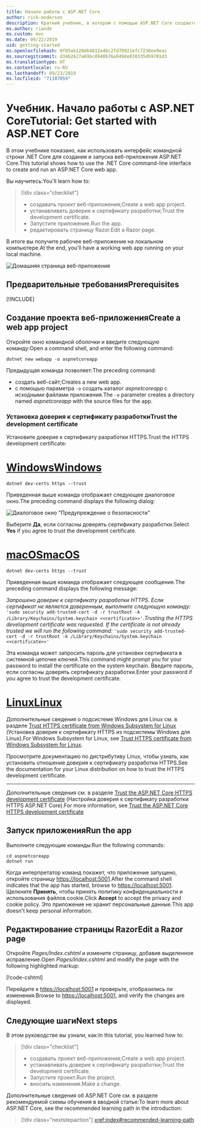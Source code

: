```yaml
---
title: Начало работы с ASP.NET Core
author: rick-anderson
description: Краткий учебник, в котором с помощью ASP.NET Core создается и запускается простое приложение Hello World.
ms.author: riande
ms.custom: mvc
ms.date: 09/22/2019
uid: getting-started
ms.openlocfilehash: 0f05ab120d64832a4bc2fd70921efc7238ee9eac
ms.sourcegitcommit: d34b2627a69bc8940b76a949de830335db9701d3
ms.translationtype: HT
ms.contentlocale: ru-RU
ms.lasthandoff: 09/23/2019
ms.locfileid: "71187059"
---
```

# <a name="tutorial-get-started-with-aspnet-core"></a><span data-ttu-id="3c3ac-103">Учебник. Начало работы с ASP.NET Core</span><span class="sxs-lookup"><span data-stu-id="3c3ac-103">Tutorial: Get started with ASP.NET Core</span></span>

<span data-ttu-id="3c3ac-104">В этом учебнике показано, как использовать интерфейс командной строки .NET Core для создания и запуска веб-приложения ASP.NET Core.</span><span class="sxs-lookup"><span data-stu-id="3c3ac-104">This tutorial shows how to use the .NET Core command-line interface to create and run an ASP.NET Core web app.</span></span>

<span data-ttu-id="3c3ac-105">Вы научитесь:</span><span class="sxs-lookup"><span data-stu-id="3c3ac-105">You'll learn how to:</span></span>

> [!div class="checklist"]
> * <span data-ttu-id="3c3ac-106">создавать проект веб-приложения;</span><span class="sxs-lookup"><span data-stu-id="3c3ac-106">Create a web app project.</span></span>
> * <span data-ttu-id="3c3ac-107">устанавливать доверие к сертификату разработки;</span><span class="sxs-lookup"><span data-stu-id="3c3ac-107">Trust the development certificate.</span></span>
> * <span data-ttu-id="3c3ac-108">Запустите приложение.</span><span class="sxs-lookup"><span data-stu-id="3c3ac-108">Run the app.</span></span>
> * <span data-ttu-id="3c3ac-109">редактировать страницу Razor.</span><span class="sxs-lookup"><span data-stu-id="3c3ac-109">Edit a Razor page.</span></span>

<span data-ttu-id="3c3ac-110">В итоге вы получите рабочее веб-приложение на локальном компьютере.</span><span class="sxs-lookup"><span data-stu-id="3c3ac-110">At the end, you'll have a working web app running on your local machine.</span></span>

![Домашняя страница веб-приложения](_static/home-page.png)

## <a name="prerequisites"></a><span data-ttu-id="3c3ac-112">Предварительные требования</span><span class="sxs-lookup"><span data-stu-id="3c3ac-112">Prerequisites</span></span>

[!INCLUDE[](~/includes/3.0-SDK.md)]

## <a name="create-a-web-app-project"></a><span data-ttu-id="3c3ac-113">Создание проекта веб-приложения</span><span class="sxs-lookup"><span data-stu-id="3c3ac-113">Create a web app project</span></span>

<span data-ttu-id="3c3ac-114">Откройте окно командной оболочки и введите следующую команду:</span><span class="sxs-lookup"><span data-stu-id="3c3ac-114">Open a command shell, and enter the following command:</span></span>

```dotnetcli
dotnet new webapp -o aspnetcoreapp
```

<span data-ttu-id="3c3ac-115">Предыдущая команда позволяет:</span><span class="sxs-lookup"><span data-stu-id="3c3ac-115">The preceding command:</span></span>

* <span data-ttu-id="3c3ac-116">создать веб-сайт;</span><span class="sxs-lookup"><span data-stu-id="3c3ac-116">Creates a new web app.</span></span>  
* <span data-ttu-id="3c3ac-117">с помощью параметра `-o` создать каталог *aspnetcoreapp* с исходными файлами приложения.</span><span class="sxs-lookup"><span data-stu-id="3c3ac-117">The `-o` parameter creates a directory named *aspnetcoreapp* with the source files for the app.</span></span>

### <a name="trust-the-development-certificate"></a><span data-ttu-id="3c3ac-118">Установка доверия к сертификату разработки</span><span class="sxs-lookup"><span data-stu-id="3c3ac-118">Trust the development certificate</span></span>

<span data-ttu-id="3c3ac-119">Установите доверие к сертификату разработки HTTPS.</span><span class="sxs-lookup"><span data-stu-id="3c3ac-119">Trust the HTTPS development certificate:</span></span>

# <a name="windowstabwindows"></a>[<span data-ttu-id="3c3ac-120">Windows</span><span class="sxs-lookup"><span data-stu-id="3c3ac-120">Windows</span></span>](#tab/windows)

```dotnetcli
dotnet dev-certs https --trust
```

<span data-ttu-id="3c3ac-121">Приведенная выше команда отображает следующее диалоговое окно.</span><span class="sxs-lookup"><span data-stu-id="3c3ac-121">The preceding command displays the following dialog:</span></span>

![Диалоговое окно "Предупреждение о безопасности"](~/getting-started/_static/cert.png)

<span data-ttu-id="3c3ac-123">Выберите **Да**, если согласны доверять сертификату разработки.</span><span class="sxs-lookup"><span data-stu-id="3c3ac-123">Select **Yes** if you agree to trust the development certificate.</span></span>

# <a name="macostabmacos"></a>[<span data-ttu-id="3c3ac-124">macOS</span><span class="sxs-lookup"><span data-stu-id="3c3ac-124">macOS</span></span>](#tab/macos)

```dotnetcli
dotnet dev-certs https --trust
```

<span data-ttu-id="3c3ac-125">Приведенная выше команда отображает следующее сообщение.</span><span class="sxs-lookup"><span data-stu-id="3c3ac-125">The preceding command displays the following message:</span></span>

<span data-ttu-id="3c3ac-126">*Запрошено доверие к сертификату разработки HTTPS. Если сертификат не является доверенным, выполните следующую команду:* `'sudo security add-trusted-cert -d -r trustRoot -k /Library/Keychains/System.keychain <<certificate>>'`.</span><span class="sxs-lookup"><span data-stu-id="3c3ac-126">*Trusting the HTTPS development certificate was requested. If the certificate is not already trusted we will run the following command:* `'sudo security add-trusted-cert -d -r trustRoot -k /Library/Keychains/System.keychain <<certificate>>'`</span></span>

<span data-ttu-id="3c3ac-127">Эта команда может запросить пароль для установки сертификата в системной цепочке ключей.</span><span class="sxs-lookup"><span data-stu-id="3c3ac-127">This command might prompt you for your password to install the certificate on the system keychain.</span></span> <span data-ttu-id="3c3ac-128">Введите пароль, если согласны доверять сертификату разработки.</span><span class="sxs-lookup"><span data-stu-id="3c3ac-128">Enter your password if you agree to trust the development certificate.</span></span>

# <a name="linuxtablinux"></a>[<span data-ttu-id="3c3ac-129">Linux</span><span class="sxs-lookup"><span data-stu-id="3c3ac-129">Linux</span></span>](#tab/linux)

<span data-ttu-id="3c3ac-130">Дополнительные сведения о подсистеме Windows для Linux см. в разделе [Trust HTTPS certificate from Windows Subsystem for Linux](xref:security/enforcing-ssl#wsl) (Установка доверия к сертификату HTTPS из подсистемы Windows для Linux).</span><span class="sxs-lookup"><span data-stu-id="3c3ac-130">For Windows Subsystem for Linux, see [Trust HTTPS certificate from Windows Subsystem for Linux](xref:security/enforcing-ssl#wsl).</span></span>

<span data-ttu-id="3c3ac-131">Просмотрите документацию по дистрибутиву Linux, чтобы узнать, как установить отношение доверия к сертификату разработки HTTPS.</span><span class="sxs-lookup"><span data-stu-id="3c3ac-131">See the documentation for your Linux distribution on how to trust the HTTPS development certificate.</span></span>

---

<span data-ttu-id="3c3ac-132">Дополнительные сведения см. в разделе [Trust the ASP.NET Core HTTPS development certificate](xref:security/enforcing-ssl#trust-the-aspnet-core-https-development-certificate-on-windows-and-macos) (Настройка доверия к сертификату разработки HTTPS ASP.NET Core).</span><span class="sxs-lookup"><span data-stu-id="3c3ac-132">For more information, see [Trust the ASP.NET Core HTTPS development certificate](xref:security/enforcing-ssl#trust-the-aspnet-core-https-development-certificate-on-windows-and-macos)</span></span>

## <a name="run-the-app"></a><span data-ttu-id="3c3ac-133">Запуск приложения</span><span class="sxs-lookup"><span data-stu-id="3c3ac-133">Run the app</span></span>

<span data-ttu-id="3c3ac-134">Выполните следующие команды:</span><span class="sxs-lookup"><span data-stu-id="3c3ac-134">Run the following commands:</span></span>

```dotnetcli
cd aspnetcoreapp
dotnet run
```

<span data-ttu-id="3c3ac-135">Когда интерпретатор команд покажет, что приложение запущено, откройте страницу [https://localhost:5001](https://localhost:5001).</span><span class="sxs-lookup"><span data-stu-id="3c3ac-135">After the command shell indicates that the app has started, browse to [https://localhost:5001](https://localhost:5001).</span></span> <span data-ttu-id="3c3ac-136">Щелкните **Принять**, чтобы принять политику конфиденциальности и использования файлов cookie.</span><span class="sxs-lookup"><span data-stu-id="3c3ac-136">Click **Accept** to accept the privacy and cookie policy.</span></span> <span data-ttu-id="3c3ac-137">Это приложение не хранит персональные данные.</span><span class="sxs-lookup"><span data-stu-id="3c3ac-137">This app doesn't keep personal information.</span></span>

## <a name="edit-a-razor-page"></a><span data-ttu-id="3c3ac-138">Редактирование страницы Razor</span><span class="sxs-lookup"><span data-stu-id="3c3ac-138">Edit a Razor page</span></span>

<span data-ttu-id="3c3ac-139">Откройте *Pages/Index.cshtml* и измените страницу, добавив выделенное исправление.</span><span class="sxs-lookup"><span data-stu-id="3c3ac-139">Open *Pages/Index.cshtml* and modify the page with the following highlighted markup:</span></span>

[!code-cshtml[](sample/index.cshtml?highlight=9)]

<span data-ttu-id="3c3ac-140">Перейдите к [https://localhost:5001](https://localhost:5001) и проверьте, отобразились ли изменения.</span><span class="sxs-lookup"><span data-stu-id="3c3ac-140">Browse to [https://localhost:5001](https://localhost:5001), and verify the changes are displayed.</span></span>

## <a name="next-steps"></a><span data-ttu-id="3c3ac-141">Следующие шаги</span><span class="sxs-lookup"><span data-stu-id="3c3ac-141">Next steps</span></span>

<span data-ttu-id="3c3ac-142">В этом руководстве вы узнали, как:</span><span class="sxs-lookup"><span data-stu-id="3c3ac-142">In this tutorial, you learned how to:</span></span>

> [!div class="checklist"]
> * <span data-ttu-id="3c3ac-143">создавать проект веб-приложения;</span><span class="sxs-lookup"><span data-stu-id="3c3ac-143">Create a web app project.</span></span>
> * <span data-ttu-id="3c3ac-144">устанавливать доверие к сертификату разработки;</span><span class="sxs-lookup"><span data-stu-id="3c3ac-144">Trust the development certificate.</span></span>
> * <span data-ttu-id="3c3ac-145">Запустите проект.</span><span class="sxs-lookup"><span data-stu-id="3c3ac-145">Run the project.</span></span>
> * <span data-ttu-id="3c3ac-146">вносить изменения.</span><span class="sxs-lookup"><span data-stu-id="3c3ac-146">Make a change.</span></span>

<span data-ttu-id="3c3ac-147">Дополнительные сведения об ASP.NET Core см. в разделе рекомендуемой схемы обучения в вводной статье:</span><span class="sxs-lookup"><span data-stu-id="3c3ac-147">To learn more about ASP.NET Core, see the recommended learning path in the introduction:</span></span>

> [!div class="nextstepaction"]
> <xref:index#recommended-learning-path>
